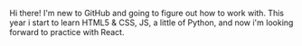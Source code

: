 Hi there! I'm new to GitHub and going to figure out how to work with. This year i start to learn HTML5 & CSS, JS, a little of Python, and now i'm looking forward to practice with React. 
